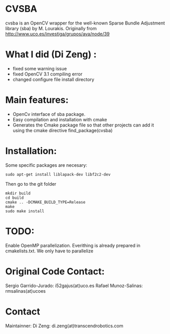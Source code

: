 # CVSBA
cvsba is an OpenCV wrapper for the well-known Sparse Bundle Adjustment library (sba) by M. Lourakis.
Originally from
http://www.uco.es/investiga/grupos/ava/node/39


# What I did (Di Zeng) :
- fixed some warning issue
- fixed OpenCV 3.1 compiling error
- changed configure file install directory

# Main features:
- OpenCv interface of sba package.
- Easy compilation and installation with cmake 
- Generates the Cmake package file so that other projects can add it using the cmake directive find_package(cvsba)


# Installation:

Some specific packages are necesary:
```
sudo apt-get install liblapack-dev libf2c2-dev 
```
Then go to the git folder
```
mkdir build
cd build
cmake .. -DCMAKE_BUILD_TYPE=Release
make
sudo make install
```
 
# TODO:
Enable OpenMP parallelization. Everithing is already prepared in cmakelists.txt. We only have to parallelize 


# Original Code Contact: 
Sergio Garrido-Jurado: i52gajus(at)uco.es
Rafael Munoz-Salinas: rmsalinas(at)ucoes

# Contact
Maintainner:
Di Zeng: di.zeng(at)transcendrobotics.com
